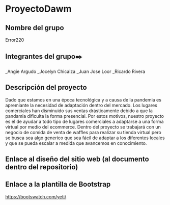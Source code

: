 # ProyectoDawm

## Nombre del grupo 
Error220

## Integrantes del grupo✒️
_Angie Argudo
_Jocelyn Chicaiza
_Juan Jose Loor
_Ricardo Rivera

## Descripción del proyecto
Dado que estamos en una época tecnológica y a causa de la pandemia es apremiante la necesidad de adaptación dentro del mercado. Los lugares comerciales han disminuido sus ventas drásticamente debido a que la pandamia dificulta la forma presencial. Por estos motivos, nuestro proyecto es el de ayudar a todo tipo de lugares comerciales a adaptarse a una forma virtual por medio del ecommerce. Dentro del proyecto se trabajará con un negocio de comida de venta de waffles para realizar su tienda virtual pero se busca sea algo generico que sea fácil de adaptar a los diferentes locales y que se pueda escalar a medida que avancemos en conocimiento.

## Enlace al diseño del sitio web (al documento dentro del repositorio)


## Enlace a la plantilla de Bootstrap
https://bootswatch.com/yeti/
